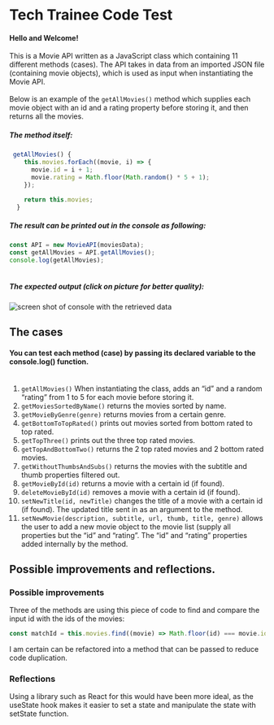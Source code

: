 # Tech Trainee Code Test
#### Hello and Welcome!  
This is a Movie API written as a JavaScript class which containing 11 different methods (cases). The API takes in data from an imported JSON file (containing movie objects), which is used as input when instantiating the Movie API. <br/><br/> Below is an example of the ```getAllMovies()``` method which supplies each movie object with an id and a rating property before storing it, and then returns all the movies. 

##### The method itself: 
```javascript
 getAllMovies() {
    this.movies.forEach((movie, i) => {
      movie.id = i + 1;
      movie.rating = Math.floor(Math.random() * 5 + 1);
    });

    return this.movies;
  }
```
##### The result can be printed out in the console as following:
```javascript
const API = new MovieAPI(moviesData);
const getAllMovies = API.getAllMovies();
console.log(getAllMovies);
  
```
##### The expected output (click on picture for better quality):<br/> 
![screen shot of console with the retrieved data](https://cdn.glitch.global/2f2d1388-d3f8-4a7c-91cb-e78da3dfcb24/Sk%C3%A4rmklipp.PNG?v=1652107453988)


## The cases
#### You can test each method (case) by passing its declared variable to the console.log() function. </br></br>
1) ```getAllMovies()``` When instantiating the class, adds an “id” and a random “rating” from 1 to 5 for each movie before storing it.  
2) ```getMoviesSortedByName()``` returns the movies sorted by name.
3) ```getMovieByGenre(genre)``` returns movies from a certain genre. 
4) ```getBottomToTopRated()``` prints out movies sorted from bottom rated to top rated.
5) ```getTopThree()``` prints out the three top rated movies.
6) ```getTopAndBottomTwo()``` returns the 2 top rated movies and 2 bottom rated movies.
7) ```getWithoutThumbsAndSubs()``` returns the movies with the subtitle and thumb properties filtered out.
8) ```getMovieById(id)``` returns a movie with a certain id (if found).
9) ```deleteMovieById(id)``` removes a movie with a certain id (if found).
10) ```setNewTitle(id, newTitle)``` changes the title of a movie with a certain id (if found). The updated title sent in as an argument to the method.
11) ```setNewMovie(description, subtitle, url, thumb, title, genre)``` allows the user to add a new movie object to the movie list (supply all properties but the “id” and “rating”. The “id” and “rating” properties added internally by the method.
		
## Possible improvements and reflections. 
### Possible improvements
Three of the methods are using this piece of code to find and compare the input id with the ids of the movies:
```javascript
const matchId = this.movies.find((movie) => Math.floor(id) === movie.id);
```
I am certain can be refactored into a method that can be passed to reduce code duplication. 

### Reflections
Using a library such as React for this would have been more ideal, as the useState hook makes it easier to set a state and manipulate the state with setState function. 

